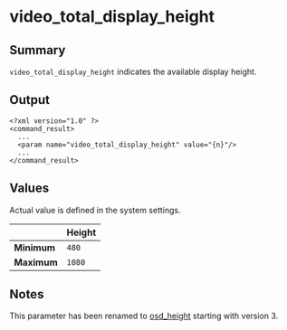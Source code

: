 # video\_total\_display\_height #
## Summary ##

`video_total_display_height` indicates the available display height.

## Output ##

```
<?xml version="1.0" ?>
<command_result>
  ...
  <param name="video_total_display_height" value="{n}"/>
  ...
</command_result>
```

## Values ##

Actual value is defined in the system settings.

|           | **Height**  |
|:----------|:------------|
| **Minimum** | `480`       |
| **Maximum** | `1080`      |

## Notes ##

This parameter has been renamed to [osd\_height](OsdHeight.md) starting with version 3.